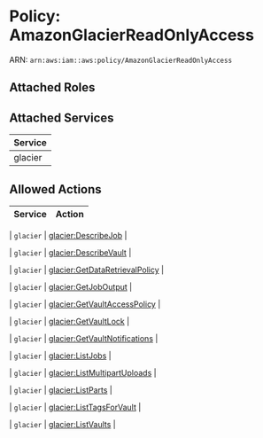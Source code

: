 # Policy: AmazonGlacierReadOnlyAccess

ARN: `arn:aws:iam::aws:policy/AmazonGlacierReadOnlyAccess`

## Attached Roles

## Attached Services

| Service |
|---------|
| glacier |

## Allowed Actions

| Service | Action |
|:-------:|--------|

| `glacier` | [glacier:DescribeJob](../actions.md#glacier:describejob) |

| `glacier` | [glacier:DescribeVault](../actions.md#glacier:describevault) |

| `glacier` | [glacier:GetDataRetrievalPolicy](../actions.md#glacier:getdataretrievalpolicy) |

| `glacier` | [glacier:GetJobOutput](../actions.md#glacier:getjoboutput) |

| `glacier` | [glacier:GetVaultAccessPolicy](../actions.md#glacier:getvaultaccesspolicy) |

| `glacier` | [glacier:GetVaultLock](../actions.md#glacier:getvaultlock) |

| `glacier` | [glacier:GetVaultNotifications](../actions.md#glacier:getvaultnotifications) |

| `glacier` | [glacier:ListJobs](../actions.md#glacier:listjobs) |

| `glacier` | [glacier:ListMultipartUploads](../actions.md#glacier:listmultipartuploads) |

| `glacier` | [glacier:ListParts](../actions.md#glacier:listparts) |

| `glacier` | [glacier:ListTagsForVault](../actions.md#glacier:listtagsforvault) |

| `glacier` | [glacier:ListVaults](../actions.md#glacier:listvaults) |
